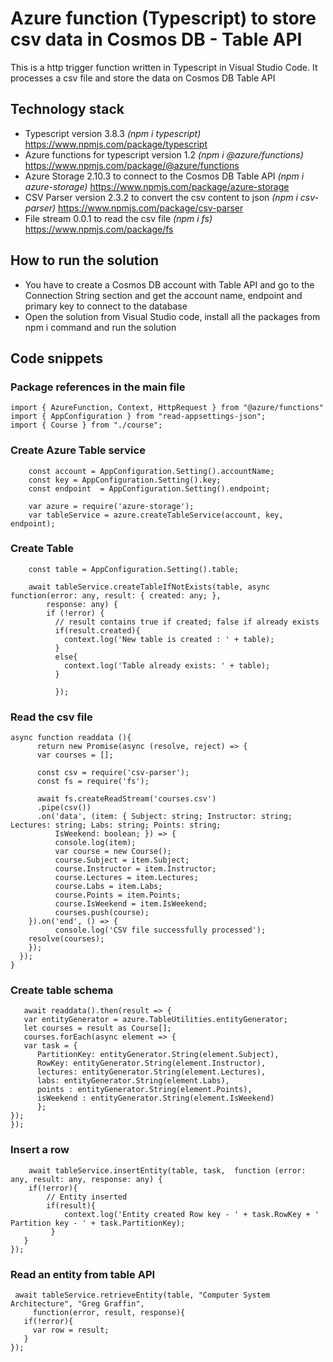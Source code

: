 # Azure function (Typescript) to store csv data in Cosmos DB - Table API

This is a http trigger function written in Typescript in Visual Studio Code. It processes a csv file and store the data on Cosmos DB Table API

## Technology stack  
* Typescript version 3.8.3 *(npm i typescript)* https://www.npmjs.com/package/typescript 
* Azure functions for typescript version 1.2 *(npm i @azure/functions)* https://www.npmjs.com/package/@azure/functions 
* Azure Storage 2.10.3 to connect to the Cosmos DB Table API *(npm i azure-storage)* https://www.npmjs.com/package/azure-storage
* CSV Parser version 2.3.2 to convert the csv content to json *(npm i csv-parser)* https://www.npmjs.com/package/csv-parser
* File stream 0.0.1 to read the csv file *(npm i fs)* https://www.npmjs.com/package/fs

## How to run the solution
 * You have to create a Cosmos DB account with Table API and go to the Connection String section and get the account name, endpoint and primary key to connect to the database
 * Open the solution from Visual Studio code, install all the packages from npm i command and run the solution

## Code snippets
### Package references in the main file
```
import { AzureFunction, Context, HttpRequest } from "@azure/functions"
import { AppConfiguration } from "read-appsettings-json";
import { Course } from "./course";
```

### Create Azure Table service
```
    const account = AppConfiguration.Setting().accountName;
    const key = AppConfiguration.Setting().key;
    const endpoint  = AppConfiguration.Setting().endpoint;

    var azure = require('azure-storage');
    var tableService = azure.createTableService(account, key, endpoint);
```

### Create Table
```
    const table = AppConfiguration.Setting().table;

    await tableService.createTableIfNotExists(table, async function(error: any, result: { created: any; }, 
        response: any) {
        if (!error) {
          // result contains true if created; false if already exists
          if(result.created){
            context.log('New table is created : ' + table);
          }
          else{
            context.log('Table already exists: ' + table);
          }
        
          });
  ```
  
  ### Read the csv file
  ```
  async function readdata (){
        return new Promise(async (resolve, reject) => {
        var courses = [];

        const csv = require('csv-parser');
        const fs = require('fs');
    
        await fs.createReadStream('courses.csv')
        .pipe(csv())
        .on('data', (item: { Subject: string; Instructor: string; Lectures: string; Labs: string; Points: string;
            IsWeekend: boolean; }) => {
            console.log(item);
            var course = new Course();
            course.Subject = item.Subject;
            course.Instructor = item.Instructor;
            course.Lectures = item.Lectures;
            course.Labs = item.Labs;
            course.Points = item.Points;
            course.IsWeekend = item.IsWeekend;
            courses.push(course);
      }).on('end', () => {
            console.log('CSV file successfully processed');
      resolve(courses);
      });
    });
}
  ```
  
  ### Create table schema
  ```
     await readdata().then(result => {
     var entityGenerator = azure.TableUtilities.entityGenerator;
     let courses = result as Course[];
     courses.forEach(async element => {
     var task = {
        PartitionKey: entityGenerator.String(element.Subject),
        RowKey: entityGenerator.String(element.Instructor),
        lectures: entityGenerator.String(element.Lectures),
        labs: entityGenerator.String(element.Labs),
        points : entityGenerator.String(element.Points),
        isWeekend : entityGenerator.String(element.IsWeekend)
        };
 });
});
  ```
  
### Insert a row
```
    await tableService.insertEntity(table, task,  function (error: any, result: any, response: any) {
    if(!error){
        // Entity inserted
        if(result){
            context.log('Entity created Row key - ' + task.RowKey + ' Partition key - ' + task.PartitionKey);
         }
   }
});
 ```
 
 ### Read an entity from table API
 ```
  await tableService.retrieveEntity(table, "Computer System Architecture", "Greg Graffin", 
      function(error, result, response){
    if(!error){
      var row = result;
    }
});
 ```
